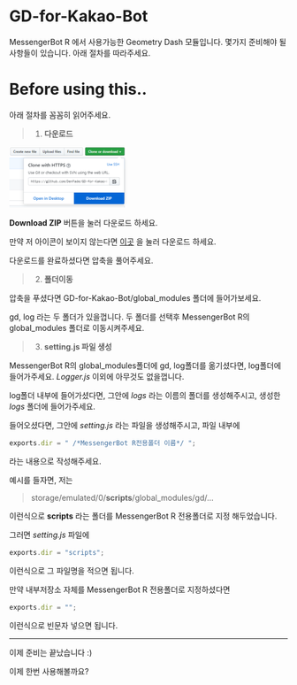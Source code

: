 GD-for-Kakao-Bot
================

MessengerBot R 에서 사용가능한 Geometry Dash 모듈입니다.
몇가지 준비해야 될 사항들이 있습니다.
아래 절차를 따라주세요.

Before using this..
===================

아래 절차를 꼼꼼히 읽어주세요.

> 1. __다운로드__

![썸네일](/images-for-readme/1.png)

__Download ZIP__ 버튼을 눌러 다운로드 하세요.

만약 저 아이콘이 보이지 않는다면 [이곳](https://github.com/DenFade/GD-for-Kakao-Bot/archive/master.zip) 을 눌러 다운로드 하세요.

다운로드를 완료하셨다면 압축을 풀어주세요.


> 2. __폴더이동__


압축을 푸셨다면 GD-for-Kakao-Bot/global_modules 폴더에 들어가보세요.

gd, log 라는 두 폴더가 있을껍니다. 두 폴더를 선택후 MessengerBot R의 global_modules 폴더로 이동시켜주세요.


> 3. __setting.js 파일 생성__


MessengerBot R의 global_modules폴더에 gd, log폴더를 옮기셨다면, log폴더에 들어가주세요. _Logger.js_ 이외에 아무것도 없을껍니다.

log폴더 내부에 들어가셨다면, 그안에 _logs_ 라는 이름의 폴더를 생성해주시고, 생성한 _logs_ 폴더에 들어가주세요.

들어오셨다면, 그안에 _setting.js_ 라는 파일을 생성해주시고, 파일 내부에

```js
exports.dir = " /*MessengerBot R전용폴더 이름*/ ";
```
라는 내용으로 작성해주세요.

예시를 들자면, 저는 
> storage/emulated/0/__scripts__/global_modules/gd/...

이런식으로 __scripts__ 라는 폴더를 MessengerBot R 전용폴더로 지정 해두었습니다.

그러면 _setting.js_ 파일에
```js
exports.dir = "scripts";
```
이런식으로 그 파일명을 적으면 됩니다.

만약 내부저장소 자체를 MessengerBot R 전용폴더로 지정하셨다면
```js
exports.dir = "";
```
이런식으로 빈문자 넣으면 됩니다.

---

이제 준비는 끝났습니다 :)

이제 한번 사용해볼까요?

